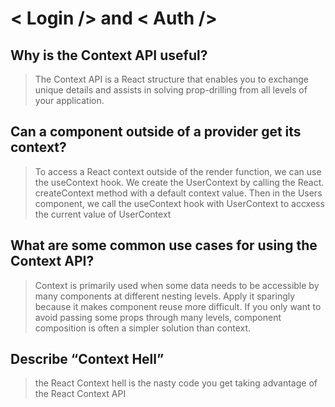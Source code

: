 # < Login /> and < Auth />

## Why is the Context API useful?

> The Context API is a React structure that enables you to exchange unique details and assists in solving prop-drilling from all levels of your application.

## Can a component outside of a provider get its context?

> To access a React context outside of the render function, we can use the useContext hook. We create the UserContext by calling the React. createContext method with a default context value. Then in the Users component, we call the useContext hook with UserContext to accxess the current value of UserContext

## What are some common use cases for using the Context API?

> Context is primarily used when some data needs to be accessible by many components at different nesting levels. Apply it sparingly because it makes component reuse more difficult. If you only want to avoid passing some props through many levels, component composition is often a simpler solution than context.

## Describe “Context Hell”

> the React Context hell is the nasty code you get taking advantage of the React Context API

